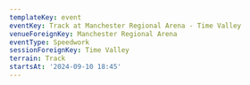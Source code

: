 ```yaml
---
templateKey: event
eventKey: Track at Manchester Regional Arena - Time Valley
venueForeignKey: Manchester Regional Arena
eventType: Speedwork
sessionForeignKey: Time Valley
terrain: Track
startsAt: '2024-09-10 18:45'
---
```

